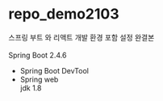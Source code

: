 # repo_demo2103
스프링 부트 와 리액트 개발 환경 포함 설정 완결본</br>
</br>
Spring Boot 2.4.6
- Spring Boot DevTool
- Spring web</br>
jdk 1.8
